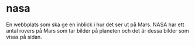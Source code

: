 # nasa
 En webbplats som ska ge en inblick i hur det ser ut på Mars. NASA har ett antal rovers på Mars som tar bilder på planeten och det är dessa bilder som visas på sidan.
